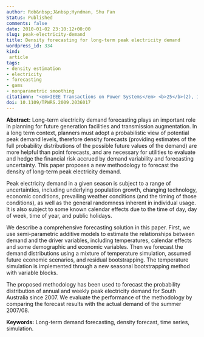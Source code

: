 ```yaml
---
author: Rob&nbsp;J&nbsp;Hyndman, Shu Fan
Status: Published
comments: false
date: 2010-01-02 23:10:12+00:00
slug: peak-electricity-demand
title: Density forecasting for long-term peak electricity demand
wordpress_id: 334
kind:
 article
tags:
- density estimation
- electricity
- forecasting
- gams
- nonparametric smoothing
citationn: "<em>IEEE Transactions on Power Systems</em> <b>25</b>(2), 1142-1153"
doi: 10.1109/TPWRS.2009.2036017
---
```



**Abstract:** Long-term electricity demand forecasting plays an important role in planning for future generation facilities and transmission augmentation. In a long term context, planners must adopt a probabilistic view of potential peak demand levels, therefore density forecasts (providing estimates of the full probability distributions of the possible future values of the demand) are more helpful than point forecasts, and are necessary for utilities to evaluate and hedge the financial risk accrued by demand variability and forecasting uncertainty. This paper proposes a new methodology to forecast the density of long-term peak electricity demand.

Peak electricity demand in a given season is subject to a range of uncertainties, including underlying population growth, changing technology, economic conditions, prevailing weather conditions (and the timing of those conditions), as well as the general randomness inherent in individual usage. It is also subject to some known calendar effects due to the time of day, day of week, time of year, and public holidays.

We describe a comprehensive forecasting solution in this paper. First, we use semi-parametric additive models to estimate the relationships between demand and the driver variables, including temperatures, calendar effects and some demographic and economic variables. Then we forecast the demand distributions using a mixture of temperature simulation, assumed future economic scenarios, and residual bootstrapping. The temperature simulation is implemented through a new seasonal bootstrapping method with variable blocks.

The proposed methodology has been used to forecast the probability distribution of annual and weekly peak electricity demand for South Australia since 2007. We evaluate the performance of the methodology by comparing the forecast results with the actual demand of the summer 2007/08.

**Keywords:** Long-term demand forecasting, density forecast, time series, simulation.

